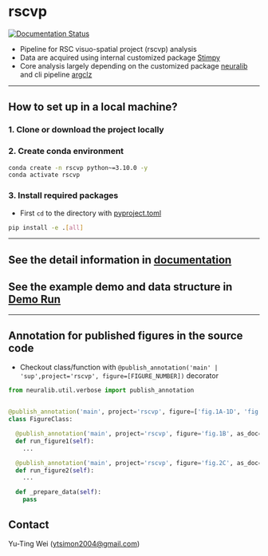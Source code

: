 # rscvp

[![Documentation Status](https://readthedocs.org/projects/rscvp/badge/?version=latest)](https://rscvp.readthedocs.io/en/latest/)

- Pipeline for RSC visuo-spatial project (rscvp) analysis
- Data are acquired using internal customized package [Stimpy](https://bitbucket.org/activision/stimpy/src/master)
- Core analysis largely depending on the customized
  package [neuralib](https://neuralib.readthedocs.io/en/latest/index.html) and cli
  pipeline [argclz](https://argp.readthedocs.io/en/latest/)

------------------------------

## How to set up in a local machine?

### 1. Clone or download the project locally

### 2. Create conda environment

```bash
conda create -n rscvp python~=3.10.0 -y
conda activate rscvp
```

### 3. Install required packages

- First `cd` to the directory with [pyproject.toml](pyproject.toml)

```bash
pip install -e .[all]
```

------------------------------

## See the detail information in [documentation](https://rscvp.readthedocs.io/en/latest/)

## See the example demo and data structure in [Demo Run](https://rscvp.readthedocs.io/en/latest/index.html#demo-run)

---------------------------

## Annotation for published figures in the source code

- Checkout class/function with `@publish_annotation('main' | 'sup',project='rscvp', figure=[FIGURE_NUMBER])` decorator

```python
from neuralib.util.verbose import publish_annotation


@publish_annotation('main', project='rscvp', figure=['fig.1A-1D', 'fig.2A-2F'], as_doc=True)
class FigureClass:

  @publish_annotation('main', project='rscvp', figure='fig.1B', as_doc=True)
  def run_figure1(self):
    ...

  @publish_annotation('main', project='rscvp', figure='fig.2C', as_doc=True)
  def run_figure2(self):
    ...

  def _prepare_data(self):
    pass

```



## Contact

Yu-Ting Wei (ytsimon2004@gmail.com)
